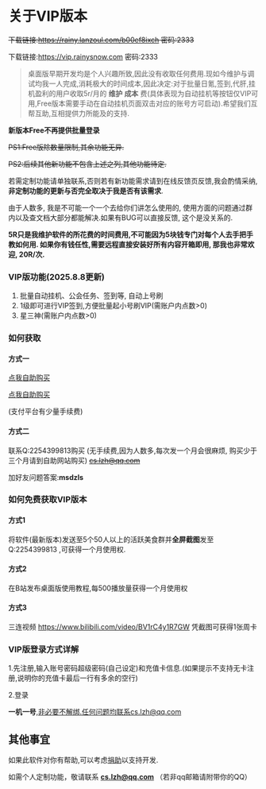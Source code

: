 # 关于VIP版本

~~下载链接:https://rainy.lanzoul.com/b00ef8ixch 密码:2333~~

下载链接:https://vip.rainysnow.com 密码:2333

> 桌面版早期开发均是个人兴趣所致,因此没有收取任何费用.现如今维护与调试均我一人完成,消耗极大的时间成本,因此决定:对于批量日氪,签到,代肝,挂机盈利的用户收取5r/月的 **维护** **成本** 费(具体表现为自动挂机等按钮仅VIP可用,Free版本需要手动在自动挂机页面双击对应的账号方可启动).希望我们互帮互助,互相提供力所能及的支持.

**新版本Free不再提供批量登录**

~~PS1:Free版除数量限制,其余功能无异.~~

~~PS2:后续其他新功能不包含上述之列,其他功能待定.~~

若需定制功能请单独联系,否则若有新功能需求请到在线反馈页反馈,我会酌情采纳,**非定制功能的更新与否完全取决于我是否有该需求**.

由于人数多, 我是不可能一个一个去给你们讲怎么使用的, 使用方面的问题通过群内以及查文档大部分都能解决.如果有BUG可以直接反馈, 这个是没关系的.

**5R只是我维护软件的所花费的时间费用,不可能因为5块钱专门对每个人去手把手教如何用. 如果你有钱任性,需要远程直接安装好所有内容开箱即用, 那我也非常欢迎, 20R/次.**

### VIP版功能(2025.8.8更新)

1. 批量自动挂机、公会任务、签到等, 自动上号刷
2. 1级即可进行VIP签到,方便批量起小号刷VIP(需账户内点数>0)
3. 星三神(需账户内点数>0)

### 如何获取

#### 方式一
[点我自助购买](https://vwxm.com/490EJ)

[点我自助购买](https://v.rainysnow.com)

(支付平台有少量手续费)

#### 方式二

联系Q:2254399813购买 (无手续费,因为人数多,每次发一个月会很麻烦, 购买少于三个月请到自助网站购买) ~~cs.lzh@qq.com~~ 

加好友问题答案:**msdzls**

### 如何免费获取VIP版本

#### 方式1

将软件(最新版本)发送至5个50人以上的活跃美食群并**全屏截图**发至 Q:2254399813 ,可获得一个月使用权.

#### 方式2

在B站发布桌面版使用教程,每500播放量获得一个月使用权

#### 方式3

三连视频 https://www.bilibili.com/video/BV1rC4y1R7GW 凭截图可获得1张周卡

### VIP版登录方式详解

1.先注册,输入账号密码超级密码(自己设定)和充值卡信息.(如果提示不支持无卡注册,说明你的充值卡最后一行有多余的空行)

2.登录

**一机一号**,非必要不解绑.任何问题均联系cs.lzh@qq.com

## 其他事宜

如果此软件对你有帮助,可以考虑[捐助](https://jz.rainysnow.com)以支持开发.

如需个人定制功能，敬请联系 **cs.lzh@qq.com** （若非qq邮箱请附带你的QQ）